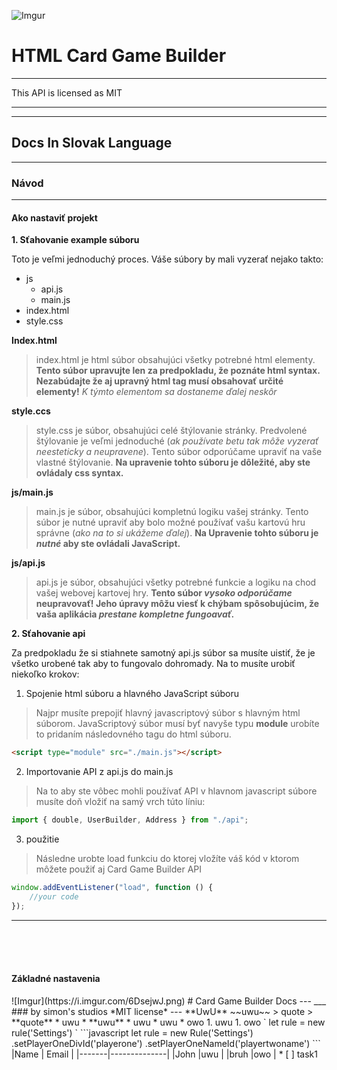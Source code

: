 ![Imgur](https://i.imgur.com/nxLsXex.png)

# HTML Card Game Builder
___
This API is licensed as MIT

___
___

## Docs In Slovak Language

___

### Návod
___

#### Ako nastaviť projekt
**1. Sťahovanie example súboru**

Toto je veľmi jednoduchý proces. Váše súbory by mali vyzerať nejako takto:

* js
    * api.js
    * main.js
* index.html
* style.css

**Index.html**
> index.html je html súbor obsahujúci všetky potrebné html elementy. **Tento súbor upravujte len za predpokladu, že poznáte html syntax. Nezabúdajte že aj upravný html tag musí obsahovať určité elementy!** *K týmto elementom sa dostaneme ďalej neskôr*

**style.ccs**
> style.css je súbor, obsahujúci celé štýlovanie stránky. Predvolené štýlovanie je veľmi jednoduché (*ak používate betu tak môže vyzerať neesteticky a neupravene*). Tento súbor odporúčame upraviť na vaše vlastné štýlovanie. **Na upravenie tohto súboru je dôležité, aby ste ovládaly css syntax.**

**js/main.js**

>main.js je súbor, obsahujúci kompletnú logiku vašej stránky. Tento súbor je nutné upraviť aby bolo možné používať vašu kartovú hru správne (*ako na to si ukážeme ďalej*). **Na Upravenie tohto súboru je *nutné* aby ste ovládali JavaScript.**

**js/api.js**

>api.js je súbor, obsahujúci všetky potrebné funkcie a logiku na chod vašej webovej kartovej hry. **Tento súbor *vysoko odporúčame* neupravovať! Jeho úpravy môžu viesť k chýbam spôsobujúcim, že vaša aplikácia *prestane kompletne fungoavať*.**

**2. Sťahovanie api**

Za predpokladu že si stiahnete samotný api.js súbor sa musíte uistiť, že je všetko urobené tak aby to fungovalo dohromady. Na to musíte urobiť niekoľko krokov:

1. Spojenie html súboru a hlavného JavaScript súboru

> Najpr musíte prepojiť hlavný javascriptový súbor s hlavným html súborom. JavaScriptový súbor musí byť navyše typu **module** urobíte to pridaním následovného tagu do html súboru.

```html
<script type="module" src="./main.js"></script>
```

2. Importovanie API z api.js do main.js
> Na to aby ste vôbec mohli používať API v hlavnom javascript súbore musíte doň vložiť na samý vrch túto líniu:

```javascript
import { double, UserBuilder, Address } from "./api";
```
3. použitie

> Následne urobte load funkciu do ktorej vložíte váš kód v ktorom môžete použiť aj Card Game Builder API

```javascript
window.addEventListener("load", function () {
    //your code
});
```
****
<br/>
<br/>
<br/>

#### Základné nastavenia
































<!--->

![Imgur](https://i.imgur.com/6DsejwJ.png)
# Card Game Builder Docs
---
___
### by simon's studios
*MIT license*

---
**UwU**

~~uwu~~

> quote
> **quote**

* uwu
    * **uwu**
    * uwu
    * uwu
* owo

1. uwu
1. owo

` let rule = new rule('Settings') `

```javascript
let rule = new Rule('Settings')
    .setPlayerOneDivId('playerone')
    .setPlayerOneNameId('playertwoname')
```


|Name   | Email        |
|-------|--------------|
|John   |uwu           |
|bruh   |owo           |

* [ ] task1
<!--->